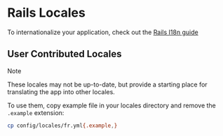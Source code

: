 # Rails Locales

To internationalize your application, check out the [Rails I18n guide](https://guides.rubyonrails.org/i18n.html)

## User Contributed Locales

> [!NOTE]
> These locales may not be up-to-date, but provide a starting place for translating the app into other locales.

To use them, copy example file in your locales directory and remove the `.example` extension:

```bash
cp config/locales/fr.yml{.example,}
```
